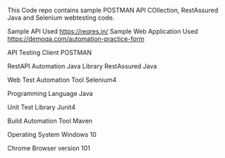 This Code repo contains sample POSTMAN API COllection, RestAssured Java and Selenium webtesting code.

Sample API Used https://reqres.in/
Sample Web Application Used https://demoqa.com/automation-practice-form

API Testing Client
POSTMAN

RestAPI Automation Java Library
RestAssured Java

Web Test Automation Tool
Selenium4

Programming Language
Java

Unit Test Library
Junit4

Build Automation Tool
Maven

Operating System Windows 10

Chrome Browser version 101
